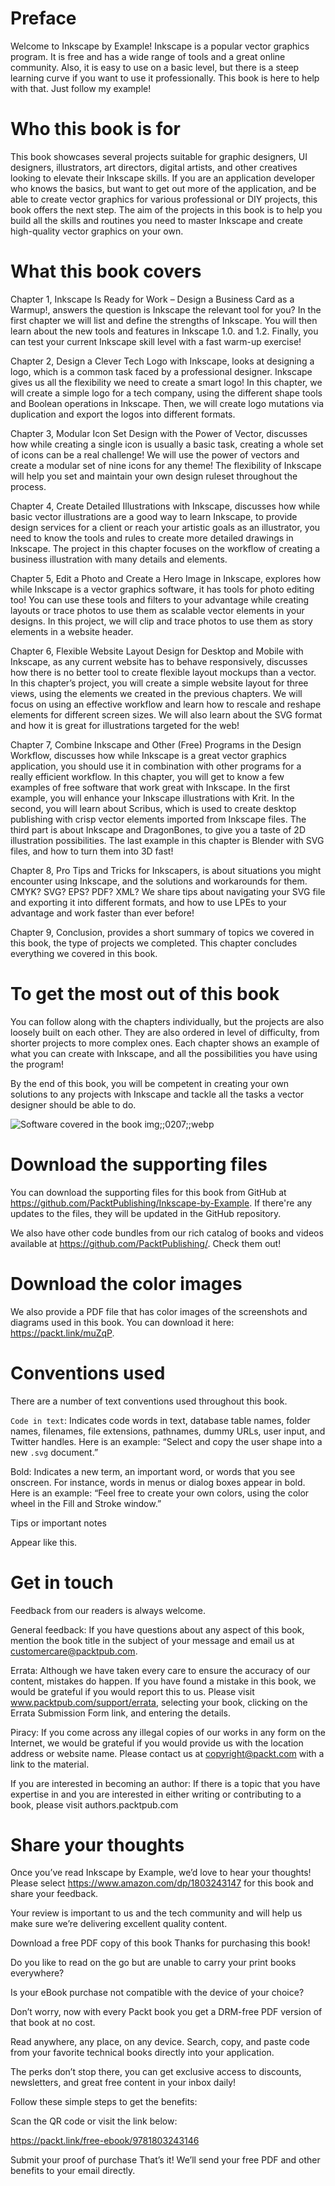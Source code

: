 
# Preface

Welcome to Inkscape by Example! Inkscape is a popular vector graphics program. It is free and has a wide range of tools and a great online community. Also, it is easy to use on a basic level, but there is a steep learning curve if you want to use it professionally. This book is here to help with that. Just follow my example!

# Who this book is for

This book showcases several projects suitable for graphic designers, UI designers, illustrators, art directors, digital artists, and other creatives looking to elevate their Inkscape skills. If you are an application developer who knows the basics, but want to get out more of the application, and be able to create vector graphics for various professional or DIY projects, this book offers the next step. The aim of the projects in this book is to help you build all the skills and routines you need to master Inkscape and create high-quality vector graphics on your own.

# What this book covers

Chapter 1, Inkscape Is Ready for Work – Design a Business Card as a Warmup!, answers the question is Inkscape the relevant tool for you? In the first chapter we will list and define the strengths of Inkscape. You will then learn about the new tools and features in Inkscape 1.0. and 1.2. Finally, you can test your current Inkscape skill level with a fast warm-up exercise!

Chapter 2, Design a Clever Tech Logo with Inkscape, looks at designing a logo, which is a common task faced by a professional designer. Inkscape gives us all the flexibility we need to create a smart logo! In this chapter, we will create a simple logo for a tech company, using the different shape tools and Boolean operations in Inkscape. Then, we will create logo mutations via duplication and export the logos into different formats.

Chapter 3, Modular Icon Set Design with the Power of Vector, discusses how while creating a single icon is usually a basic task, creating a whole set of icons can be a real challenge! We will use the power of vectors and create a modular set of nine icons for any theme! The flexibility of Inkscape will help you set and maintain your own design ruleset throughout the process.

Chapter 4, Create Detailed Illustrations with Inkscape, discusses how while basic vector illustrations are a good way to learn Inkscape, to provide design services for a client or reach your artistic goals as an illustrator, you need to know the tools and rules to create more detailed drawings in Inkscape. The project in this chapter focuses on the workflow of creating a business illustration with many details and elements.

Chapter 5, Edit a Photo and Create a Hero Image in Inkscape, explores how while Inkscape is a vector graphics software, it has tools for photo editing too! You can use these tools and filters to your advantage while creating layouts or trace photos to use them as scalable vector elements in your designs. In this project, we will clip and trace photos to use them as story elements in a website header.

Chapter 6, Flexible Website Layout Design for Desktop and Mobile with Inkscape, as any current website has to behave responsively, discusses how there is no better tool to create flexible layout mockups than a vector. In this chapter’s project, you will create a simple website layout for three views, using the elements we created in the previous chapters. We will focus on using an effective workflow and learn how to rescale and reshape elements for different screen sizes. We will also learn about the SVG format and how it is great for illustrations targeted for the web!

Chapter 7, Combine Inkscape and Other (Free) Programs in the Design Workflow, discusses how while Inkscape is a great vector graphics application, you should use it in combination with other programs for a really efficient workflow. In this chapter, you will get to know a few examples of free software that work great with Inkscape. In the first example, you will enhance your Inkscape illustrations with Krit. In the second, you will learn about Scribus, which is used to create desktop publishing with crisp vector elements imported from Inkscape files. The third part is about Inkscape and DragonBones, to give you a taste of 2D illustration possibilities. The last example in this chapter is Blender with SVG files, and how to turn them into 3D fast!

Chapter 8, Pro Tips and Tricks for Inkscapers, is about situations you might encounter using Inkscape, and the solutions and workarounds for them. CMYK? SVG? EPS? PDF? XML? We share tips about navigating your SVG file and exporting it into different formats, and how to use LPEs to your advantage and work faster than ever before!

Chapter 9, Conclusion, provides a short summary of topics we covered in this book, the type of projects we completed. This chapter concludes everything we covered in this book.

# To get the most out of this book

You can follow along with the chapters individually, but the projects are also loosely built on each other. They are also ordered in level of difficulty, from shorter projects to more complex ones. Each chapter shows an example of what you can create with Inkscape, and all the possibilities you have using the program!

By the end of this book, you will be competent in creating your own solutions to any projects with Inkscape and tackle all the tasks a vector designer should be able to do.

![ Software covered in the book ](/packtpub/inkscapeByExample/inkscapeByExample_img/00_software_covered_in_the_book.webp)
img;;0207;;webp

# Download the supporting files

You can download the supporting files for this book from GitHub at https://github.com/PacktPublishing/Inkscape-by-Example. If there're any updates to the files, they will be updated in the GitHub repository.

We also have other code bundles from our rich catalog of books and videos available at https://github.com/PacktPublishing/. Check them out!

# Download the color images

We also provide a PDF file that has color images of the screenshots and diagrams used in this book. You can download it here: https://packt.link/muZqP.

# Conventions used

There are a number of text conventions used throughout this book.

`Code in text`: Indicates code words in text, database table names, folder names, filenames, file extensions, pathnames, dummy URLs, user input, and Twitter handles. Here is an example: “Select and copy the user shape into a new `.svg` document.”

Bold: Indicates a new term, an important word, or words that you see onscreen. For instance, words in menus or dialog boxes appear in bold. Here is an example: “Feel free to create your own colors, using the color wheel in the Fill and Stroke window.”

Tips or important notes

Appear like this.

# Get in touch

Feedback from our readers is always welcome.

General feedback: If you have questions about any aspect of this book, mention the book title in the subject of your message and email us at customercare@packtpub.com.

Errata: Although we have taken every care to ensure the accuracy of our content, mistakes do happen. If you have found a mistake in this book, we would be grateful if you would report this to us. Please visit www.packtpub.com/support/errata, selecting your book, clicking on the Errata Submission Form link, and entering the details.

Piracy: If you come across any illegal copies of our works in any form on the Internet, we would be grateful if you would provide us with the location address or website name. Please contact us at copyright@packt.com with a link to the material.

If you are interested in becoming an author: If there is a topic that you have expertise in and you are interested in either writing or contributing to a book, please visit authors.packtpub.com

# Share your thoughts


Once you’ve read Inkscape by Example, we’d love to hear your thoughts! Please select https://www.amazon.com/dp/1803243147 for this book and share your feedback.

Your review is important to us and the tech community and will help us make sure we’re delivering excellent quality content.

Download a free PDF copy of this book
Thanks for purchasing this book!

Do you like to read on the go but are unable to carry your print books everywhere?

Is your eBook purchase not compatible with the device of your choice?

Don’t worry, now with every Packt book you get a DRM-free PDF version of that book at no cost.

Read anywhere, any place, on any device. Search, copy, and paste code from your favorite technical books directly into your application.

The perks don’t stop there, you can get exclusive access to discounts, newsletters, and great free content in your inbox daily!

Follow these simple steps to get the benefits:

Scan the QR code or visit the link below:

https://packt.link/free-ebook/9781803243146

Submit your proof of purchase
That’s it! We’ll send your free PDF and other benefits to your email directly.


